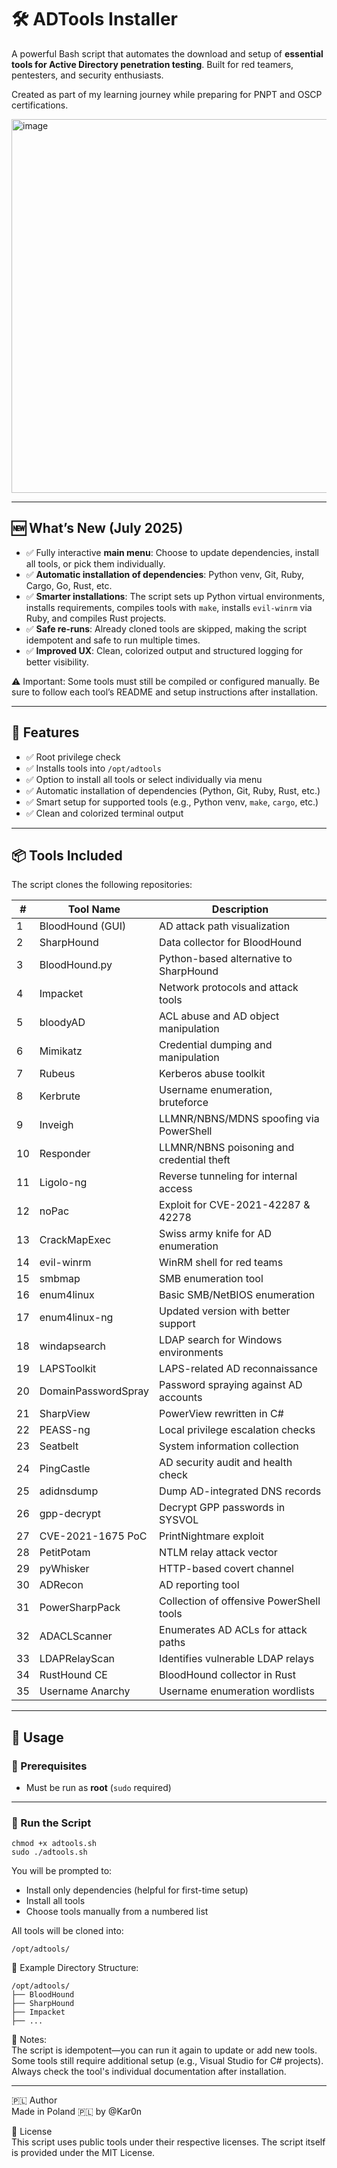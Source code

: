 # 🛠️ ADTools Installer

A powerful Bash script that automates the download and setup of **essential tools for Active Directory penetration testing**. Built for red teamers, pentesters, and security enthusiasts.  

Created as part of my learning journey while preparing for PNPT and OSCP certifications.

<img width="1058" height="598" alt="image" src="https://github.com/user-attachments/assets/9ea1e6c1-d8c0-46ad-8f71-445fe1a36f75" />

---

## 🆕 What’s New (July 2025)

- ✅ Fully interactive **main menu**: Choose to update dependencies, install all tools, or pick them individually.
- ✅ **Automatic installation of dependencies**: Python venv, Git, Ruby, Cargo, Go, Rust, etc.
- ✅ **Smarter installations**: The script sets up Python virtual environments, installs requirements, compiles tools with `make`, installs `evil-winrm` via Ruby, and compiles Rust projects.
- ✅ **Safe re-runs**: Already cloned tools are skipped, making the script idempotent and safe to run multiple times.
- ✅ **Improved UX**: Clean, colorized output and structured logging for better visibility.

⚠️ Important: Some tools must still be compiled or configured manually. Be sure to follow each tool’s README and setup instructions after installation.

---

## 📌 Features

- ✅ Root privilege check
- ✅ Installs tools into `/opt/adtools`
- ✅ Option to install all tools or select individually via menu
- ✅ Automatic installation of dependencies (Python, Git, Ruby, Rust, etc.)
- ✅ Smart setup for supported tools (e.g., Python venv, `make`, `cargo`, etc.)
- ✅ Clean and colorized terminal output

---

## 📦 Tools Included

The script clones the following repositories:

| #  | Tool Name              | Description                            |
|----|------------------------|----------------------------------------|
| 1  | BloodHound (GUI)       | AD attack path visualization           |
| 2  | SharpHound             | Data collector for BloodHound          |
| 3  | BloodHound.py          | Python-based alternative to SharpHound |
| 4  | Impacket               | Network protocols and attack tools     |
| 5  | bloodyAD               | ACL abuse and AD object manipulation   |
| 6  | Mimikatz               | Credential dumping and manipulation    |
| 7  | Rubeus                 | Kerberos abuse toolkit                 |
| 8  | Kerbrute               | Username enumeration, bruteforce       |
| 9  | Inveigh                | LLMNR/NBNS/MDNS spoofing via PowerShell|
| 10 | Responder              | LLMNR/NBNS poisoning and credential theft |
| 11 | Ligolo-ng              | Reverse tunneling for internal access  |
| 12 | noPac                  | Exploit for CVE-2021-42287 & 42278     |
| 13 | CrackMapExec           | Swiss army knife for AD enumeration    |
| 14 | evil-winrm             | WinRM shell for red teams              |
| 15 | smbmap                 | SMB enumeration tool                   |
| 16 | enum4linux             | Basic SMB/NetBIOS enumeration          |
| 17 | enum4linux-ng          | Updated version with better support    |
| 18 | windapsearch           | LDAP search for Windows environments   |
| 19 | LAPSToolkit            | LAPS-related AD reconnaissance         |
| 20 | DomainPasswordSpray    | Password spraying against AD accounts  |
| 21 | SharpView              | PowerView rewritten in C#              |
| 22 | PEASS-ng               | Local privilege escalation checks      |
| 23 | Seatbelt               | System information collection          |
| 24 | PingCastle             | AD security audit and health check     |
| 25 | adidnsdump             | Dump AD-integrated DNS records         |
| 26 | gpp-decrypt            | Decrypt GPP passwords in SYSVOL        |
| 27 | CVE-2021-1675 PoC      | PrintNightmare exploit                 |
| 28 | PetitPotam             | NTLM relay attack vector               |
| 29 | pyWhisker              | HTTP-based covert channel              |
| 30 | ADRecon                | AD reporting tool                      |
| 31 | PowerSharpPack         | Collection of offensive PowerShell tools |
| 32 | ADACLScanner           | Enumerates AD ACLs for attack paths    |
| 33 | LDAPRelayScan          | Identifies vulnerable LDAP relays      |
| 34 | RustHound CE           | BloodHound collector in Rust           |
| 35 | Username Anarchy       | Username enumeration wordlists         |

---

## 🚀 Usage

### 🔧 Prerequisites

- Must be run as **root** (`sudo` required)

---

### 🧪 Run the Script

```
chmod +x adtools.sh
sudo ./adtools.sh
```

You will be prompted to:

- Install only dependencies (helpful for first-time setup)  
- Install all tools  
- Choose tools manually from a numbered list  

All tools will be cloned into:
```
/opt/adtools/
```

📁 Example Directory Structure:
```
/opt/adtools/
├── BloodHound
├── SharpHound
├── Impacket
├── ...
```


📍 Notes:  
The script is idempotent—you can run it again to update or add new tools.  
Some tools still require additional setup (e.g., Visual Studio for C# projects). Always check the tool's individual documentation after installation.

---

🇵🇱 Author  
Made in Poland 🇵🇱 by @Kar0n

📜 License  
This script uses public tools under their respective licenses. The script itself is provided under the MIT License.

